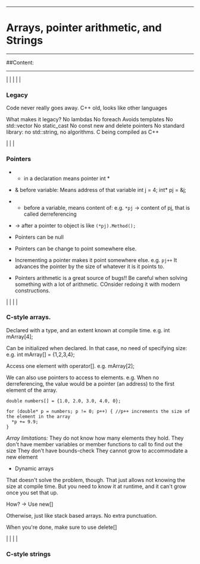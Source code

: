 
--------------------------------------------------
# Arrays, pointer arithmetic, and Strings
--------------------------------------------------

##Content:

--------------------------------------------------
|
|
|
|
|

### Legacy

Code never really goes away.
C++ old, looks like other languages

What makes it legacy?
  No lambdas
  No foreach
  Avoids templates
  No std::vector
  No static_cast
  No const
  new and delete pointers
  No standard library: no std::string, no algorithms.
  C being compiled as C++

|
|
|
### Pointers

 - * in a declaration means pointer
 int *

 - & before variable: Means address of that variable
 int j = 4;
 int* pj = &j;

 - * before a variable, means content of:
 e.g. `*pj` -> content of pj, that is called derreferencing

 - -> after a pointer to object is like `(*pj).Method();`

 - Pointers can be null

 - Pointers can be change to point somewhere else.

 - Incrementing a pointer makes it point somewhere else. e.g. `pj++`
    It  advances the pointer by the size of whatever it is it points to.

 - Pointers arithmetic is a great source of bugs!!
    Be careful when solving something with a lot of arithmetic. COnsider redoing it with modern constructions.

|
|
|
|

### C-style arrays.

Declared with a type, and an extent known at compile time.
e.g.
    int mArray[4];

Can be initialized when declared. In that case, no need of specifying size:
e.g.
    int mArray[] = {1,2,3,4};

Access one element with operator[].
e.g.
    mArray[2];

We can also use pointers to access to elements.
e.g.
When no derreferencing, the value would be a pointer (an address) to the first element of the array.
```
double numbers[] = {1.0, 2.0, 3.0, 4.0, 0};

for (double* p = numbers; p != 0; p++) { //p++ increments the size of the element in the array
  *p += 9.9;
}
```

*Array limitations:*
They do not know how many elements they hold.
They don't have member variables or member functions to call to find out the size
They don't have bounds-check
They cannot grow to accommodate a new element

- Dynamic arrays

That doesn't solve the problem, though. That just allows not knowing the size at compile time. But you need to know it at runtime, and it can't grow once you set that up.

How? -> Use new[]

Otherwise, just like stack based arrays.
No extra punctuation.

When you're done, make sure to use delete[]


|
|
|
|

### C-style strings
